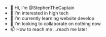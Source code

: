 - 👋 Hi, I’m @StephenTheCaptain
- 👀 I’m interested in high tech
- 🌱 I’m currently learning website develop
- 💞️ I’m looking to collaborate on nothing now
- 📫 How to reach me ...reach me later

<!---
StephenTheCaptain/StephenTheCaptain is a ✨ special ✨ repository because its `README.md` (this file) appears on your GitHub profile.
You can click the Preview link to take a look at your changes.
--->
